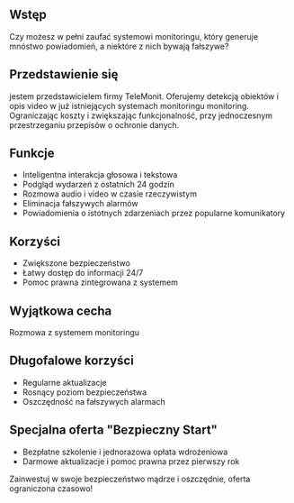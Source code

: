 ## Wstęp
Czy możesz w pełni zaufać systemowi monitoringu, który generuje mnóstwo powiadomień, a niektóre z nich bywają fałszywe?

## Przedstawienie się


jestem przedstawicielem firmy TeleMonit.
Oferujemy detekcją obiektów i opis video w już istniejących systemach monitoringu monitoring.
Ograniczając koszty i zwiększając funkcjonalność, przy jednoczesnym przestrzeganiu przepisów o ochronie danych.


## Funkcje

- Inteligentna interakcja głosowa i tekstowa
- Podgląd wydarzeń z ostatnich 24 godzin
- Rozmowa audio i video w czasie rzeczywistym
- Eliminacja fałszywych alarmów
- Powiadomienia o istotnych zdarzeniach przez popularne komunikatory

## Korzyści

- Zwiększone bezpieczeństwo
- Łatwy dostęp do informacji 24/7
- Pomoc prawna zintegrowana z systemem


## Wyjątkowa cecha

Rozmowa z systemem monitoringu

## Długofalowe korzyści

- Regularne aktualizacje
- Rosnący poziom bezpieczeństwa
- Oszczędność na fałszywych alarmach


## Specjalna oferta "Bezpieczny Start"

- Bezpłatne szkolenie i jednorazowa opłata wdrożeniowa
- Darmowe aktualizacje i pomoc prawna przez pierwszy rok

Zainwestuj w swoje bezpieczeństwo mądrze i oszczędnie, oferta ograniczona czasowo!
